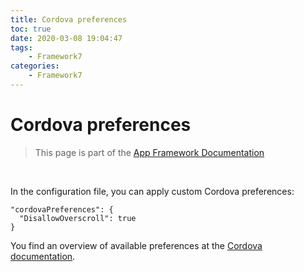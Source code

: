 ```yaml
---
title: Cordova preferences
toc: true
date: 2020-03-08 19:04:47
tags:
	- Framework7
categories:
	- Framework7
---
```


# Cordova preferences

> This page is part of the [App Framework Documentation](../DOCUMENTATION.md)

<br />

In the configuration file, you can apply custom Cordova preferences:

```
"cordovaPreferences": {
  "DisallowOverscroll": true
}
```

You find an overview of available preferences at the [Cordova documentation](https://cordova.apache.org/docs/en/7.x/config_ref/index.html#preference).
